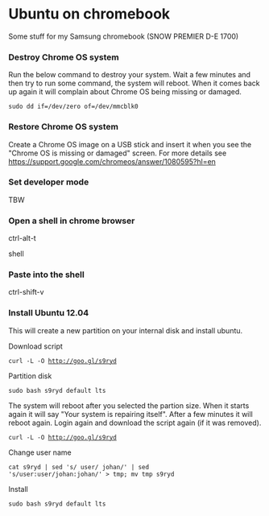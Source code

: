 Ubuntu on chromebook
====================
Some stuff for my Samsung chromebook (SNOW PREMIER D-E 1700)

### Destroy Chrome OS system
Run the below command to destroy your system. Wait a few minutes and then try to run some command, the system will reboot. When it comes back up again it will complain about Chrome OS being missing or damaged.

<code>sudo dd if=/dev/zero of=/dev/mmcblk0</code>

### Restore Chrome OS system
Create a Chrome OS image on a USB stick and insert it when you see the "Chrome OS is missing or damaged" screen. For more details see https://support.google.com/chromeos/answer/1080595?hl=en

### Set developer mode
TBW

### Open a shell in chrome browser
ctrl-alt-t

shell

### Paste into the shell
ctrl-shift-v

### Install Ubuntu 12.04
This will create a new partition on your internal disk and install ubuntu. 

Download script

<code>curl -L -O http://goo.gl/s9ryd</code>

Partition disk

<code>sudo bash s9ryd default lts</code>

The system will reboot after you selected the partion size. When it starts again it will say "Your system is repairing itself". After a few minutes it will reboot again. Login again and download the script again (if it was removed).

<code>curl -L -O http://goo.gl/s9ryd</code>

Change user name

<code>cat s9ryd | sed 's/ user/ johan/' | sed 's/user:user/johan:johan/' > tmp; mv tmp s9ryd</code>

Install

<code>sudo bash s9ryd default lts</code>

